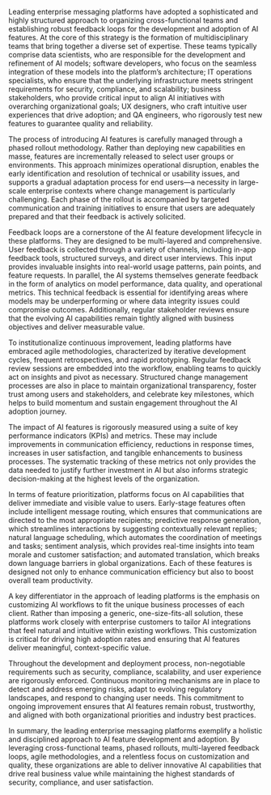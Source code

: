 Leading enterprise messaging platforms have adopted a sophisticated and highly structured approach to organizing cross-functional teams and establishing robust feedback loops for the development and adoption of AI features. At the core of this strategy is the formation of multidisciplinary teams that bring together a diverse set of expertise. These teams typically comprise data scientists, who are responsible for the development and refinement of AI models; software developers, who focus on the seamless integration of these models into the platform’s architecture; IT operations specialists, who ensure that the underlying infrastructure meets stringent requirements for security, compliance, and scalability; business stakeholders, who provide critical input to align AI initiatives with overarching organizational goals; UX designers, who craft intuitive user experiences that drive adoption; and QA engineers, who rigorously test new features to guarantee quality and reliability.

The process of introducing AI features is carefully managed through a phased rollout methodology. Rather than deploying new capabilities en masse, features are incrementally released to select user groups or environments. This approach minimizes operational disruption, enables the early identification and resolution of technical or usability issues, and supports a gradual adaptation process for end users—a necessity in large-scale enterprise contexts where change management is particularly challenging. Each phase of the rollout is accompanied by targeted communication and training initiatives to ensure that users are adequately prepared and that their feedback is actively solicited.

Feedback loops are a cornerstone of the AI feature development lifecycle in these platforms. They are designed to be multi-layered and comprehensive. User feedback is collected through a variety of channels, including in-app feedback tools, structured surveys, and direct user interviews. This input provides invaluable insights into real-world usage patterns, pain points, and feature requests. In parallel, the AI systems themselves generate feedback in the form of analytics on model performance, data quality, and operational metrics. This technical feedback is essential for identifying areas where models may be underperforming or where data integrity issues could compromise outcomes. Additionally, regular stakeholder reviews ensure that the evolving AI capabilities remain tightly aligned with business objectives and deliver measurable value.

To institutionalize continuous improvement, leading platforms have embraced agile methodologies, characterized by iterative development cycles, frequent retrospectives, and rapid prototyping. Regular feedback review sessions are embedded into the workflow, enabling teams to quickly act on insights and pivot as necessary. Structured change management processes are also in place to maintain organizational transparency, foster trust among users and stakeholders, and celebrate key milestones, which helps to build momentum and sustain engagement throughout the AI adoption journey.

The impact of AI features is rigorously measured using a suite of key performance indicators (KPIs) and metrics. These may include improvements in communication efficiency, reductions in response times, increases in user satisfaction, and tangible enhancements to business processes. The systematic tracking of these metrics not only provides the data needed to justify further investment in AI but also informs strategic decision-making at the highest levels of the organization.

In terms of feature prioritization, platforms focus on AI capabilities that deliver immediate and visible value to users. Early-stage features often include intelligent message routing, which ensures that communications are directed to the most appropriate recipients; predictive response generation, which streamlines interactions by suggesting contextually relevant replies; natural language scheduling, which automates the coordination of meetings and tasks; sentiment analysis, which provides real-time insights into team morale and customer satisfaction; and automated translation, which breaks down language barriers in global organizations. Each of these features is designed not only to enhance communication efficiency but also to boost overall team productivity.

A key differentiator in the approach of leading platforms is the emphasis on customizing AI workflows to fit the unique business processes of each client. Rather than imposing a generic, one-size-fits-all solution, these platforms work closely with enterprise customers to tailor AI integrations that feel natural and intuitive within existing workflows. This customization is critical for driving high adoption rates and ensuring that AI features deliver meaningful, context-specific value.

Throughout the development and deployment process, non-negotiable requirements such as security, compliance, scalability, and user experience are rigorously enforced. Continuous monitoring mechanisms are in place to detect and address emerging risks, adapt to evolving regulatory landscapes, and respond to changing user needs. This commitment to ongoing improvement ensures that AI features remain robust, trustworthy, and aligned with both organizational priorities and industry best practices.

In summary, the leading enterprise messaging platforms exemplify a holistic and disciplined approach to AI feature development and adoption. By leveraging cross-functional teams, phased rollouts, multi-layered feedback loops, agile methodologies, and a relentless focus on customization and quality, these organizations are able to deliver innovative AI capabilities that drive real business value while maintaining the highest standards of security, compliance, and user satisfaction.
